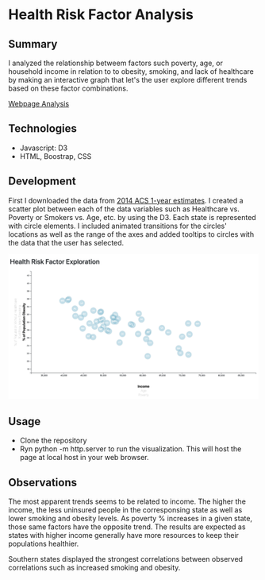 # Health Risk Factor Analysis

## Summary 
I analyzed the relationship betweem factors such poverty, age, or household income in relation to to obesity, smoking, and lack of healthcare by making an interactive graph that let's the user explore different trends based on these factor combinations.  

[Webpage Analysis](https://kasiakalemba.github.io/Health-Risk-Factors/)

## Technologies
* Javascript: D3
* HTML, Boostrap, CSS

## Development
First I downloaded the data from [2014 ACS 1-year estimates](https://factfinder.census.gov/faces/nav/jsf/pages/searchresults.xhtml). I created a scatter plot between each of the data variables such as Healthcare vs. Poverty or Smokers vs. Age, etc. by using the D3. Each state is represented with circle elements. I included animated transitions for the circles' locations as well as the range of the axes and added tooltips to circles with the data that the user has selected. 

![](images/page.png)

## Usage 
* Clone the repository 
* Ryn python -m http.server to run the visualization. This will host the page at local host in your web browser. 

## Observations
The most apparent trends seems to be related to income. The higher the income, the less uninsured people in the corresponsing state as well as lower smoking and obesity levels. As poverty % increases in a given state, those same factors have the opposite trend. The results are expected as states with higher income generally have more resources to keep their populations healthier. 

Southern states displayed the strongest correlations between observed correlations such as increased smoking and obesity. 





















